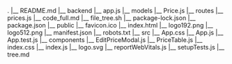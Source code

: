 .
|__ README.md
|__ backend
    |__ app.js
    |__ models
        |__ Price.js
    |__ routes
        |__ prices.js
|__ code_full.md
|__ file_tree.sh
|__ package-lock.json
|__ package.json
|__ public
    |__ favicon.ico
    |__ index.html
    |__ logo192.png
    |__ logo512.png
    |__ manifest.json
    |__ robots.txt
|__ src
    |__ App.css
    |__ App.js
    |__ App.test.js
    |__ components
        |__ EditPriceModal.js
        |__ PriceTable.js
    |__ index.css
    |__ index.js
    |__ logo.svg
    |__ reportWebVitals.js
    |__ setupTests.js
|__ tree.md
